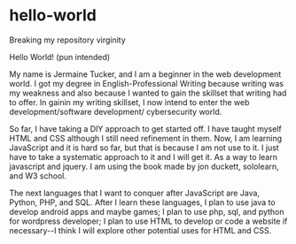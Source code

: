 # hello-world
Breaking my repository virginity

Hello World! (pun intended)

My name is Jermaine Tucker, and I am a beginner in the web development world. I got my degree in English-Professional Writing because writing was my weakness and also because I wanted to gain the skillset that writing had to offer. In gainin my writing skillset, I now intend to enter the web development/software development/ cybersecurity world. 

So far, I have taking a DIY approach to get started off. I have taught myself HTML and CSS although I still need refinement in them. Now, I am learning JavaScript and it is hard so far, but that is because I am not use to it. I just have to take a systematic approach to it and I will get it. As a way to learn javascript and jquery. I am using the book made by jon duckett, sololearn, and W3 school. 

The next languages that I want to conquer after JavaScript are Java, Python, PHP, and SQL. After I learn these languages, I plan to use java to develop android apps and maybe games; I plan to use php, sql, and python for wordpress developer; I plan to use HTML to develop or code a website if necessary--I think I will explore other potential uses for HTML and CSS.
